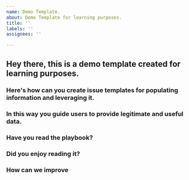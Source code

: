 ```yaml
---
name: Demo Template.
about: Demo Template for learning purposes.
title: ''
labels: ''
assignees: ''

---
```


## Hey there, this is a demo template created for learning purposes.

### Here's how can you create issue templates for populating information and leveraging it.
### In this way you guide users to provide legitimate and useful data.

### Have you read the playbook?

### Did you enjoy reading it?

### How can we improve
